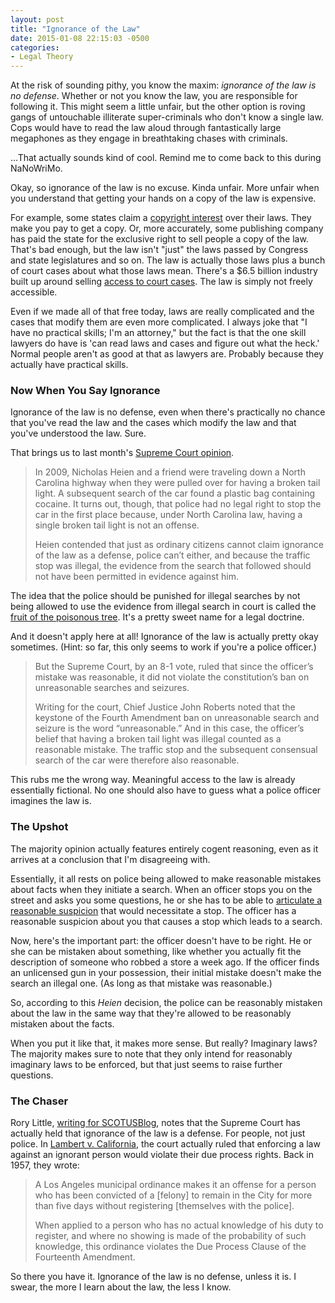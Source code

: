 ```yaml
---
layout: post
title: "Ignorance of the Law"
date: 2015-01-08 22:15:03 -0500
categories: 
- Legal Theory
---
```


At the risk of sounding pithy, you know the maxim: *ignorance of the law is no defense*. Whether or not you know the law, you are responsible for following it. This might seem a little unfair, but the other option is roving gangs of untouchable illiterate super-criminals who don't know a single law. Cops would have to read the law aloud through fantastically large megaphones as they engage in breathtaking chases with criminals.

…That actually sounds kind of cool. Remind me to come back to this during NaNoWriMo.

Okay, so ignorance of the law is no excuse. Kinda unfair. More unfair when you understand that getting your hands on a copy of the law is expensive. 

For example, some states claim a [copyright interest](http://blog.ipsaloquitur.org/post/forging-ahead/) over their laws. They make you pay to get a copy. Or, more accurately, some publishing company has paid the state for the exclusive right to sell people a copy of the law. That's bad enough, but the law isn't "just" the laws passed by Congress and state legislatures and so on. The law is actually those laws plus a bunch of court cases about what those laws mean. There's a $6.5 billion industry built up around selling [access to court cases](https://public.resource.org/uscourts.gov/). The law is simply not freely accessible.

Even if we made all of that free today, laws are really complicated and the cases that modify them are even more complicated. I always joke that "I have no practical skills; I'm an attorney," but the fact is that the one skill lawyers do have  is 'can read laws and cases and figure out what the heck.' Normal people aren't as good at that as lawyers are. Probably because they actually have practical skills. <!--more-->

### Now When You Say Ignorance

Ignorance of the law is no defense, even when there's practically no chance that you've read the law and the cases which modify the law and that you've understood the law. Sure.

That brings us to last month's [Supreme Court opinion](http://www.npr.org/2014/12/15/370995815/supreme-court-rules-traffic-stop-ok-despite-misunderstanding-of-law).

> In 2009, Nicholas Heien and a friend were traveling down a North Carolina highway when they were pulled over for having a broken tail light. A subsequent search of the car found a plastic bag containing cocaine. It turns out, though, that police had no legal right to stop the car in the first place because, under North Carolina law, having a single broken tail light is not an offense. 
>
> Heien contended that just as ordinary citizens cannot claim ignorance of the law as a defense, police can’t either, and because the traffic stop was illegal, the evidence from the search that followed should not have been permitted in evidence against him.

The idea that the police should be punished for illegal searches by not being allowed to use the evidence from illegal search in court is called the [fruit of the poisonous tree](http://en.wikipedia.org/wiki/Fruit_of_the_poisonous_tree). It's a pretty sweet name for a legal doctrine.

And it doesn't apply here at all! Ignorance of the law is actually pretty okay sometimes. (Hint: so far, this only seems to work if you're a police officer.)

> But the Supreme Court, by an 8-1 vote, ruled that since the officer’s mistake was reasonable, it did not violate the constitution’s ban on unreasonable searches and seizures.
>
> Writing for the court, Chief Justice John Roberts noted that the keystone of the Fourth Amendment ban on unreasonable search and seizure is the word “unreasonable.” And in this case, the officer’s belief that having a broken tail light was illegal counted as a reasonable mistake. The traffic stop and the subsequent consensual search of the car were therefore also reasonable.

This rubs me the wrong way. Meaningful access to the law is already essentially fictional. No one should also have to guess what a police officer imagines the law is.

### The Upshot

The majority opinion actually features entirely cogent reasoning, even as it arrives at a conclusion that I'm disagreeing with.

Essentially, it all rests on police being allowed to make reasonable mistakes about facts when they initiate a search. When an officer stops you on the street and asks you some questions, he or she has to be able to [articulate a reasonable suspicion](http://www.acluohio.org/cases/terry-v-ohio) that would necessitate a stop. The officer has a reasonable suspicion about you that causes a stop which leads to a search.

Now, here's the important part: the officer doesn't have to be right. He or she can be mistaken about something, like whether you actually fit the description of someone who robbed a store a week ago. If the officer finds an unlicensed gun in your possession, their initial mistake doesn't make the search an illegal one. (As long as that mistake was reasonable.)

So, according to this *Heien* decision, the police can be reasonably mistaken about the law in the same way that they're allowed to be reasonably mistaken about the facts.

When you put it like that, it makes more sense. But really? Imaginary laws? The majority makes sure to note that they only intend for reasonably imaginary laws to be enforced, but that just seems to raise further questions.

### The Chaser

Rory Little, [writing for SCOTUSBlog](http://www.scotusblog.com/case-files/cases/heien-v-north-carolina/), notes that the Supreme Court has actually held that ignorance of the law is a defense. For people, not just police. In [Lambert v. California](http://www.oyez.org/cases/1950-1959/1956/1956_47), the court actually ruled that enforcing a law against an ignorant person would violate their due process rights. Back in 1957, they wrote:

> A Los Angeles municipal ordinance makes it an offense for a person who has been convicted of a [felony] to remain in the City for more than five days without registering [themselves with the police].
>
> When applied to a person who has no actual knowledge of his duty to register, and where no showing is made of the probability of such knowledge, this ordinance violates the Due Process Clause of the Fourteenth Amendment.

So there you have it. Ignorance of the law is no defense, unless it is. I swear, the more I learn about the law, the less I know.